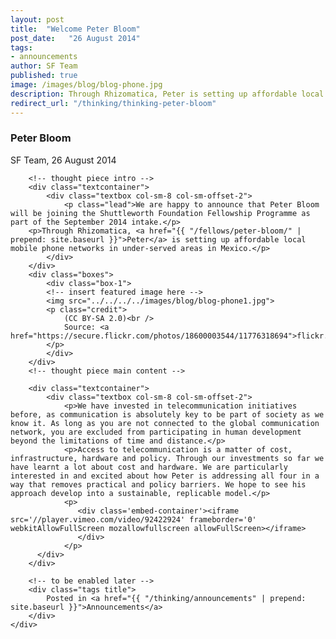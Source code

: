 ```yaml
---
layout: post
title:  "Welcome Peter Bloom"
post_date:   "26 August 2014"
tags: 
- announcements
author: SF Team
published: true
image: /images/blog/blog-phone.jpg
description: Through Rhizomatica, Peter is setting up affordable local mobile phone...
redirect_url: "/thinking/thinking-peter-bloom"
---
```

<div class="page-wrapper">
<!-- Featured Thinking Banner -->    
<section class="header-10-sub v-center">
														<!-- insert featured image here -->
    <div class="background" style="background-image: url(../../../../images/blog/blog-welcome.jpg);"></div>
    <div>
        <div class="container">
        </div>
        <a class="control-btn fui-arrow-down" data-scroll href="#articlestart"> </a>
    </div>
</section>

<!-- Everything after this should be Editable as content -->
<section class="blog-1" id="blog-thinking">
    <div class="title" id="articlestart">
        <div class="container">
            <h3>Peter Bloom</h3>
            <div class="submitted">SF Team, 26 August 2014</div>
        </div>
    </div>
    <div class="container">
    
    	<!-- thought piece intro -->
        <div class="textcontainer">
        	<div class="textbox col-sm-8 col-sm-offset-2">
                <p class="lead">We are happy to announce that Peter Bloom will be joining the Shuttleworth Foundation Fellowship Programme as part of the September 2014 intake.</p>
		<p>Through Rhizomatica, <a href="{{ "/fellows/peter-bloom/" | prepend: site.baseurl }}">Peter</a> is setting up affordable local mobile phone networks in under-served areas in Mexico.</p>
            </div>
        </div>
        <div class="boxes">
            <div class="box-1">
            <!-- insert featured image here -->
            <img src="../../../../images/blog/blog-phone1.jpg">
            <p class="credit">
                (CC BY-SA 2.0)<br />
                Source: <a href="https://secure.flickr.com/photos/18600003544/11776318694">flickr.com/photos/18600003544/11776318694</a>
            </p>
            </div>
        </div>
        <!-- thought piece main content -->
        
        <div class="textcontainer">
            <div class="textbox col-sm-8 col-sm-offset-2">
        		<p>We have invested in telecommunication initiatives before, as communication is absolutely key to be part of society as we know it. As long as you are not connected to the global communication network, you are excluded from participating in human development beyond the limitations of time and distance.</p>
        		<p>Access to telecommunication is a matter of cost, infrastructure, hardware and policy. Through our investments so far we have learnt a lot about cost and hardware. We are particularly interested in and excited about how Peter is addressing all four in a way that removes practical and policy barriers. We hope to see his approach develop into a sustainable, replicable model.</p>
        		<p>
                   <div class='embed-container'><iframe src='//player.vimeo.com/video/92422924' frameborder='0' webkitAllowFullScreen mozallowfullscreen allowFullScreen></iframe>
                   </div>
        		</p>                
          </div>
        </div>

		<!-- to be enabled later -->
    	<div class="tags title">
            Posted in <a href="{{ "/thinking/announcements" | prepend: site.baseurl }}">Announcements</a>
        </div>
    </div>
</section>
</div>
<!-- Everything before this is editable page content -->
<style>.embed-container { position: relative; padding-bottom: 56.25%; height: 0; overflow: hidden; max-width: 100%; height: auto; } .embed-container iframe, .embed-container object, .embed-container embed { position: absolute; top: 0; left: 0; width: 100%; height: 100%; }
</style>